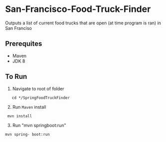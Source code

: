 # San-Francisco-Food-Truck-Finder
Outputs a list of current food trucks that are open (at time program is ran) in San Franciso

## Prerequites

- Maven
- JDK 8

## To Run

1. Navigate to root of folder
  ```shell
     cd */SpringFoodTruckFinder
   ```
     
2. Run `Maven` install
  ```shell
   mvn install 
  ``` 
  
 3. Run "mvn springboot:run"
 ```shell 
 mvn spring- boot:run
 ``` 
 
